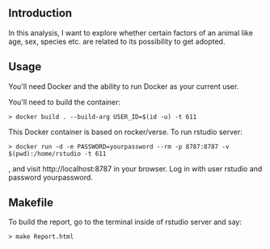 Introduction
------------

In this analysis, I want to explore whether certain factors of an animal like age, sex, species etc. are related to its possibility to get adopted.

Usage
-----

You'll need Docker and the ability to run Docker as your current user.

You'll need to build the container:

    > docker build . --build-arg USER_ID=$(id -u) -t 611

This Docker container is based on rocker/verse. To run rstudio server:

    > docker run -d -e PASSWORD=yourpassword --rm -p 8787:8787 -v $(pwd):/home/rstudio -t 611
      
, and visit http://localhost:8787 in your browser. Log in with user rstudio and password yourpassword.


Makefile
--------

To build the report, go to the terminal inside of rstudio server and say:

    > make Report.html

